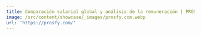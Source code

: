 ```yaml
---
title: Comparación salarial global y análisis de la remuneración | PROSFY
image: /src/content/showcase/_images/prosfy.com.webp
url: 'https://prosfy.com/'
---
```



